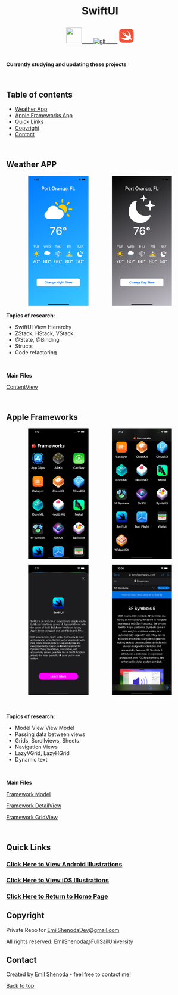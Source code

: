 # <p align="center">SwiftUI </p>

<p align="center"> <a href="https://developer.apple.com/swift/" target="_blank" rel="noreferrer"> <img src="https://developer.apple.com/assets/elements/icons/xcode-12/xcode-12-96x96_2x.png" width="42" height="42"/>&nbsp;&nbsp;&nbsp;&nbsp;&nbsp;&nbsp&nbsp; </a>   <a href="https://git-scm.com/" target="_blank" rel="noreferrer"> <img src="https://www.vectorlogo.zone/logos/git-scm/git-scm-icon.svg" alt="git" width="40" height="40"/> &nbsp;&nbsp;&nbsp;&nbsp;&nbsp;&nbsp&nbsp;</a>  <a href="https://developer.apple.com/swift/" target="_blank" rel="noreferrer"> <img src="https://raw.githubusercontent.com/devicons/devicon/master/icons/swift/swift-original.svg" alt="swift" width="40" height="40"/> </a> </p>

<br>

__Currently studying and updating these projects__

<br>

## Table of contents

* [Weather App](#weather-app)
* [Apple Frameworks App](#apple-frameworks)
* [Quick Links](#quick-links)
* [Copyright](#copyright)
* [Contact](#contact)


<br>

## Weather APP

<p align="center">
	<img src= "Images/Weather1.png" height=350/>
&nbsp;&nbsp;&nbsp;&nbsp;&nbsp;&nbsp&nbsp;&nbsp;&nbsp;&nbsp;&nbsp&nbsp&nbsp;&nbsp;
   <img src= "Images/Weather2.png" height=350/>
</p>

__Topics of research__:

* SwiftUI View Hierarchy
* ZStack, HStack, VStack
* @State, @Binding
* Structs
* Code refactoring

<br>

__Main Files__

[ContentView](SwiftUI-WeatherApp/SwiftUI-WeatherApp/ContentView.swift)

<br>

## Apple Frameworks

<p align="center">
	<img src= "Images/Frameworks1.png" height=350/>
&nbsp;&nbsp;&nbsp;&nbsp;&nbsp;&nbsp&nbsp;&nbsp;&nbsp;&nbsp;&nbsp&nbsp&nbsp;&nbsp;
   <img src= "Images/Frameworks2.png" height=350/>
</p>

<p align="center">
	<img src= "Images/Frameworks3.png" height=350/>
&nbsp;&nbsp;&nbsp;&nbsp;&nbsp;&nbsp&nbsp;&nbsp;&nbsp;&nbsp;&nbsp&nbsp&nbsp;&nbsp;
   <img src= "Images/Frameworks4.png" height=350/>
</p>

<br>

__Topics of research__:

* Model View View Model
* Passing data between views
* Grids, Scrollviews, Sheets
* Navigation Views
* LazyVGrid, LazyHGrid
* Dynamic text

<br>

__Main Files__

[Framework Model](Apple-Frameworks/Apple-Frameworks/Framework.swift)

[Framework DetailView](Apple-Frameworks/Apple-Frameworks/FrameworkDetailView.swift)

[Framework GridView](Apple-Frameworks/Apple-Frameworks/FrameworkGridView.swift)

<br>

## Quick Links

### [Click Here to View Android Illustrations](https://github.com/EShenoda/Android-Illustrations)

### [Click Here to View iOS Illustrations](https://github.com/EShenoda/iOS-Game)

### [Click Here to Return to Home Page](https://github.com/EShenoda)

##  Copyright
Private Repo for EmilShenodaDev@gmail.com

All rights reserved: EmilShenoda@FullSailUniversity

## Contact
Created by [Emil Shenoda](mailto:EmilShenodaDev@gmail.com) - feel free to contact me!

[Back to top](#Table-of-contents)